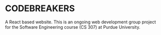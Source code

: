 
# CODEBREAKERS

A React based website. 
This is an ongoing web development group project for the Software Engineering course (CS 307) at Purdue University.
